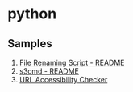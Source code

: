 # python

## Samples

1. [File Renaming Script - README](samples/file-renaming-script/README.md)
2. [s3cmd - README](samples/s3cmd/README.md)
3. [URL Accessibility Checker](samples/url-check/README.md)